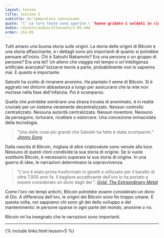```yaml
---
layout: lesson
title: lezione 5
subtitle: Un'immacolata concezione
quote: "\" Le loro teste sono sparite \ "hanno gridato i soldati in risposta ..."
audio: /assets/audio/21lessons/1-05.m4a
order: ch1-05
---
```


Tutti amano una buona storia sulle origini. La storia delle origini di Bitcoin è una storia
affascinante, e i dettagli sono più importanti di quanto si potrebbe
pensare all'inizio. Chi è Satoshi Nakamoto? Era una persona o un gruppo di
persone? Era una lei? Un alieno che viaggia nel tempo o un'intelligenza artificiale avanzata? bizzarre
teorie a parte, probabilmente non lo sapremo mai. E questo è importante.

Satoshi ha scelto di rimanere anonimo. Ha piantato il seme di Bitcoin. Si è aggirato nei 
dintorni abbastanza a lungo per assicurarsi che la rete non morisse nella fase dell'infanzia. 
Poi è scomparso.

Quella che potrebbe sembrare una strana trovata di anonimato, è in realtà cruciale per un
sistema veramente decentralizzato. Nessun controllo centralizzato. Nessuna
autorità centralizzata. Nessun inventore. Nessuno da perseguire, torturare, ricattare o
estorcere. Una concezione immacolata della tecnologia.

> "Una delle cose più grandi che Satoshi ha fatto è stata scomparire."
> <cite> [Jimmy Song] </cite>

Dalla nascita di Bitcoin, migliaia di altre criptovalute sono venute alla luce. 
Nessuno di questi cloni condivide la sua storia di origine. Se si vuole
sostituire Bitcoin, è necessario superare la sua storia di origine. In una guerra
di idee, le narrazioni determinano la sopravvivenza.

> "L'oro è stato prima trasformato in gioielli e utilizzato per il baratto di oltre 7.000
> anni fa. Il bagliore accattivante dell'oro lo ha portato a essere considerato un dono
> dagli dei ".
> <cite> [Gold: The Extraordinary Metal] </cite>

Come l'oro nei tempi antichi, Bitcoin potrebbe essere considerato un dono
di Dio. A differenza dell'oro, le origini dei Bitcoin sono fin troppo umane. E questa volta, noi
sappiamo chi sono gli dei dello sviluppo e del mantenimento: le persone sparse in ogni parte del 
mondo, anonime o no.

Bitcoin mi ha insegnato che le narrazioni sono importanti.

---

{% include links.html lesson=5 %}

<!-- Down the Rabbit Hole -->
[Jimmy Song]: https://medium.com/@jimmysong/why-bitcoin-is-different-e17b813fd947
[Gold: The Extraordinary Metal]: https://www.muenzeoesterreich.at/eng/discover/for-investors/gold-the-extraordinary-metal

<!-- Wikipedia -->
[alice]: https://en.wikipedia.org/wiki/Alice%27s_Adventures_in_Wonderland
[carroll]: https://en.wikipedia.org/wiki/Lewis_Carroll
